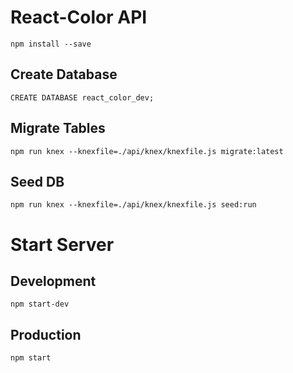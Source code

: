 # React-Color API

```
npm install --save

```

## Create Database 
```
CREATE DATABASE react_color_dev;

```
## Migrate Tables
```
npm run knex --knexfile=./api/knex/knexfile.js migrate:latest
```

## Seed DB
```
npm run knex --knexfile=./api/knex/knexfile.js seed:run
```

# Start Server

## Development
```
npm start-dev
```

## Production
```
npm start
```
